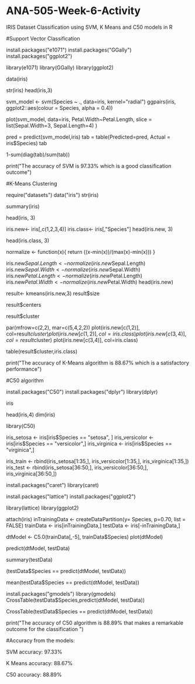 # ANA-505-Week-6-Activity
IRIS Dataset Classification using SVM, K Means and C50 models in R


#Support Vector Classification

install.packages("e1071")
install.packages("GGally")
install.packages("ggplot2")

library(e1071)
library(GGally)
library(ggplot2)

data(iris)

str(iris)
head(iris,3)

svm_model <- svm(Species ~ ., data=iris,
                 kernel="radial")
ggpairs(iris, ggplot2::aes(colour = Species, alpha = 0.4))

plot(svm_model, data=iris,
     Petal.Width~Petal.Length,
     slice = list(Sepal.Width=3, Sepal.Length=4) 
)

pred = predict(svm_model,iris)
tab = table(Predicted=pred, Actual = iris$Species)
tab

1-sum(diag(tab)/sum(tab))

 

print("The accuracy of SVM is 97.33% which is a good classification outcome")


#K-Means Clustering

require("datasets")
data("iris")
str(iris)

summary(iris)

head(iris, 3)

iris.new<- iris[,c(1,2,3,4)]
iris.class<- iris[,"Species"]
head(iris.new, 3)

head(iris.class, 3)

normalize <- function(x){
  return ((x-min(x))/(max(x)-min(x)))
}

iris.new$Sepal.Length<- normalize(iris.new$Sepal.Length)
iris.new$Sepal.Width<- normalize(iris.new$Sepal.Width)
iris.new$Petal.Length<- normalize(iris.new$Petal.Length)
iris.new$Petal.Width<- normalize(iris.new$Petal.Width)
head(iris.new)

result<- kmeans(iris.new,3)
result$size

result$centers

result$cluster

par(mfrow=c(2,2), mar=c(5,4,2,2))
plot(iris.new[c(1,2)], col=result$cluster)
plot(iris.new[c(1,2)], col=iris.class)
plot(iris.new[c(3,4)], col=result$cluster)
plot(iris.new[c(3,4)], col=iris.class)

table(result$cluster,iris.class)

print("The accuracy of K-Means algorithm is 88.67% which is a satisfactory performance")

#C50 algorithm

install.packages("C50")
install.packages("dplyr")
library(dplyr)

iris

head(iris,4)
dim(iris)

library(C50)

iris_setosa <- iris[iris$Species == "setosa", ]
iris_versicolor <- iris[iris$Species == "versicolor",]
iris_virginica <- iris[iris$Species == "virginica",]

iris_train <- rbind(iris_setosa[1:35,], iris_versicolor[1:35,], iris_virginica[1:35,])
iris_test <- rbind(iris_setosa[36:50,], iris_versicolor[36:50,], iris_virginica[36:50,])

install.packages("caret")
library(caret)

install.packages("lattice")
install.packages("ggplot2")

library(lattice)
library(ggplot2)

attach(iris)
inTrainingData <- createDataPartition(y= Species, p=0.70, list = FALSE)
trainData <- iris[inTrainingData,]
testData <- iris[-inTrainingData,]

dtModel <- C5.0(trainData[,-5], trainData$Species)
plot(dtModel)

predict(dtModel, testData)

summary(testData)

(testData$Species == predict(dtModel, testData))

mean(testData$Species == predict(dtModel, testData))

install.packages("gmodels")
library(gmodels)
CrossTable(testData$Species,predict(dtModel, testData))

CrossTable(testData$Species == predict(dtModel, testData))


print("The accuracy of C50 algorithm is 88.89% that makes a remarkable outcome for the classification ")



#Accuracy from the models:

SVM accuracy: 97.33%

K Means accuracy: 88.67%

C50 accuracy: 88.89%
